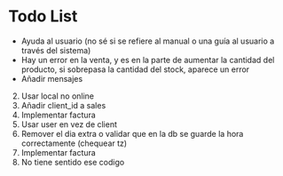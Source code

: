 # Todo List

-   Ayuda al usuario (no sé si se refiere al manual o una guía al usuario a través del sistema)
-   Hay un error en la venta, y es en la parte de aumentar la cantidad del producto, si sobrepasa la cantidad del stock, aparece un error
-   Añadir mensajes

2.  Usar local no online
3.  Añadir client_id a sales
4.  Implementar factura
5.  Usar user en vez de client
6.  Remover el dia extra o validar que en la db se guarde la hora correctamente (chequear tz)
7.  Implementar factura
8.  No tiene sentido ese codigo
